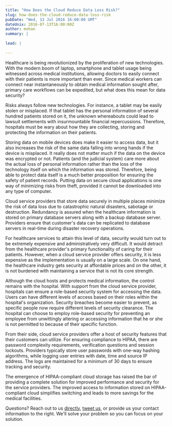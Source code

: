 ```yaml
---
title: "How Does the Cloud Reduce Data Loss Risk?"
slug: how-does-the-cloud-reduce-data-loss-risk
pubDate: "Wed, 13 Jul 2016 16:00:00 GMT"
dateUnix: 2016-07-13T16:00:00Z
author: mohan
summary: |
    
lead: |
    
---
```

Healthcare is being revolutionized by the proliferation of new technologies. With the modern boom of laptop, smartphone and tablet usage being witnessed across medical institutions, allowing doctors to easily connect with their patients is more important than ever. Since medical workers can connect near instantaneously to obtain medical information sought after, primary care workflows can be expedited, but what does this mean for data security?

Risks always follow new technologies. For instance, a tablet may be easily stolen or misplaced. If that tablet has the personal information of several hundred patients stored on it, the unknown whereabouts could lead to lawsuit settlements with insurmountable financial repercussions. Therefore, hospitals must be wary about how they are collecting, storing and protecting the information on their patients.

Storing data on mobile devices does make it easier to access data, but it also increases the risk of the same data falling into wrong hands if the device is misplaced. It really does not matter much if the data on the device was encrypted or not. Patients (and the judicial system) care more about the actual loss of personal information rather than the loss of the technology itself on which the information was stored. Therefore, being able to protect data itself is a much better proposition for ensuring the safety of patient records. Putting data on secure cloud applications is one way of minimizing risks from theft, provided it cannot be downloaded into any type of computer.

Cloud service providers that store data securely in multiple places minimize the risk of data loss due to catastrophic natural disasters, sabotage or destruction. Redundancy is assured when the healthcare information is stored on primary database servers along with a backup database server. Providers ensure that customer's data can be replicated to database servers in real-time during disaster recovery operations.

For healthcare services to attain this level of data, security would turn out to be extremely expensive and administratively very difficult. It would detract from the healthcare provider's primary functionality of caring for their patients. However, when a cloud service provider offers security, it is less expensive as the implementation is usually on a large scale. On one hand, the healthcare industry gets security at affordable prices and on the other, it is not burdened with maintaining a service that is not its core strength.

Although the cloud hosts and protects medical information, the control remains with the hospital. With support from the cloud service provider, hospitals can ensure a role-based security system for accessing the data. Users can have different levels of access based on their roles within the hospital's organization. Security breaches become easier to prevent, as specific people now require different levels of security clearance. The hospital can choose to employ role-based security for preventing an employee from unwittingly altering or accessing information that he or she is not permitted to because of their specific function.

From their side, cloud service providers offer a host of security features that their customers can utilize. For ensuring compliance to HIPAA, there are password complexity requirements, verification questions and session lockouts. Providers typically store user passwords with one-way hashing algorithms, while logging user entries with date, time and source IP address. The logs are maintained for a minimum of 30 days to ensure tracking and security.

The emergence of HIPAA-compliant cloud storage has raised the bar of providing a complete solution for improved performance and security for the service providers. The improved access to information stored on HIPAA-compliant cloud simplifies switching and leads to more savings for the medical facilities.

Questions? Reach out to us [directly][1], [tweet us][2], or provide us your contact information to the right. We'll solve your problem so you can focus on your solution.

[1]: mailto:hello%40catalyze.io
[2]: https://twitter.com/catalyzeio
